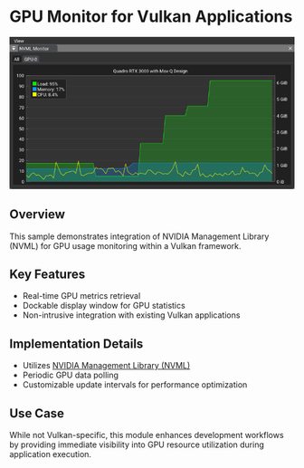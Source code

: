# GPU Monitor for Vulkan Applications

![GPU Monitor Interface](gpu_monitor.png)

## Overview

This sample demonstrates integration of NVIDIA Management Library (NVML) for GPU usage monitoring within a Vulkan framework.

## Key Features

- Real-time GPU metrics retrieval
- Dockable display window for GPU statistics
- Non-intrusive integration with existing Vulkan applications

## Implementation Details

- Utilizes [NVIDIA Management Library (NVML)](https://developer.nvidia.com/nvidia-management-library-nvml)
- Periodic GPU data polling
- Customizable update intervals for performance optimization

## Use Case

While not Vulkan-specific, this module enhances development workflows by providing immediate visibility into GPU resource utilization during application execution.
